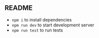 ## README
- `npm i` to install dependencies
- `npm run dev` to start development server
- `npm run test` to run tests
